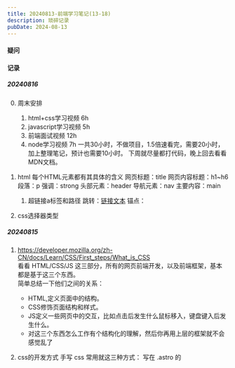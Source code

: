 ```yaml
---
title: 20240813-前端学习笔记(13-18)
description: 琐碎记录
pubDate: 2024-08-13
---
```


#### 疑问



#### 记录

##### 20240816

0. 周末安排
    1. html+css学习视频 6h
    2. javascript学习视频 5h 
    3. 前端面试视频 12h
    4. node学习视频 7h
    一共30小时，不做项目，1.5倍速看完，需要20小时，加上整理笔记，预计也需要10小时。
    下周就尽量都打代码，晚上回去看看MDN文档。

1.  html
    每个HTML元素都有其具体的含义
        网页标题：title
        网页内容标题：h1~h6
        段落：p
        强调：strong
        头部元素：header
        导航元素：nav
        主要内容：main

    1. 超链接a标签和路径
        跳转：<a href="xxx">链接文本</a>
        锚点：<a href="#xxx"></a>

2. css选择器类型


##### 20240815

1. https://developer.mozilla.org/zh-CN/docs/Learn/CSS/First_steps/What_is_CSS  
    看看 HTML/CSS/JS 这三部分，所有的网页前端开发，以及前端框架，基本都是基于这三个东西。  
    简单总结一下他们之间的关系：
    - HTML,定义页面中的结构。
    - CSS修饰页面结构和样式。
    - JS定义一些网页中的交互，比如点击后发生什么鼠标移入，键盘键入后发生什么。
    - 对这三个东西怎么工作有个结构化的理解，然后你再用上层的框架就不会感觉乱了

2. css的开发方式
手写 css 常用就这三种方式：
    写在 .astro 的 <style> 里
    写在组件的 style prop 里
    单独拆成文件 import
另外，就是前端框架集成这部分。
一般在公司开发都需要自己写一些

3. 可以用 vite 初始化一个项目，初始化的时候选择第一个 Vanilla ，然后语言选 Javascript，
这样就是一个没有框架，只有 html/js/css 的项目，启动后可以在这里面去搞最基础的东西。

4. 前端框架
    - 提到前端框架，一般就是 **React/Vue/Angular**。
    - 还有一些稍微小众一点，比如 Solid, svelte 之类的（不用了解）。  
    - react 自己是一个库，但实际上**定义了一种开发方式，jsx**，以及这些“组件”的语法与结构，以及你写代码的逻辑，比如你要用 useState 来放变量。
    - 然后 React/Vue/Angular 这些前端框架，他们**只定义组件怎么写、语法是什么样**，你拿来写业务可能还需要做很多其它事情，所以有人基于这些东西，**开发了更上层的 web framework ，比如 astro/next/nuxt**等等。 
    - 这些 **web framework 就帮你做了脚手架，帮你启动一个开发的服务，方便你本地开发，然后还有页面路由、甚至接口转发之类的工作**，这样你就不用自己从头开始自己去实现这些。
    - 然后你开发的时候需要用一些**常用的组件**，比如输入框、下拉框、弹窗之类的，html 默认的样式比较难看，手写 css 又麻烦，所以有人开发了**组件库**，帮你实现了很多好看的组件，你拿来就可以用，这些组件库就是 mui 这种。
    - react 是前端框架，mui 是 react 的组件库，这种描述都在对应的官网首页字最大的地方，所以**看官网文档很重要。**
    - 虽然这些东西一层套一层，但其最终编译完成其实都是 HTML/CSS/JS 这三样。 


##### 20240814

1. **markdown**基本语法：https://www.markdownguide.org/basic-syntax/  
    中文基本语法：https://markdown.com.cn/basic-syntax/  
    中文拓展语法：https://markdown.com.cn/extended-syntax/tables.html  
    过了一遍资料，我很棒，哈哈哈


2. 开发者控制台刷新，一般就不会有缓存。


3. blog项目知识点：  
- *getCollection 其实就是把你 markdown 上的的这段按照 src/content/config.ts 里面定义的格式转换为对应的类型*
- 后面需要再深入研究以下（未解决的疑问-0）


##### 20240813

1. 凡是node（有package.json）的项目，基本步骤都是安装依赖（npm i），然后运行测试(npm run dev)


2. 网页F12之后，有几个关键要素？要关注:
    1. element，页面所有的组件
    2. console，查找数据，类似localstorage
    3. network，可以查看出现的错误是否是后端api的问题，如果是，返回不是200，会出现红色


3. 不同的框架对应的table开发也差别很大

    看别人代码，首先要看看引用了什么框架or包？老是不知道怎么说

    - mui:
        - https://mui.com/material-ui/react-table/#api
        - https://mui.com/material-ui/api/table/

    - antd：
        - https://ant.design/components/table-cn#table-demo-pagination
        - https://ant.design/components/pagination-cn
        - https://github.com/ant-design/ant-design/blob/master/components/table/index.zh-CN.md



4. 从什么判断是用yarn还是npm来着？  

    - yarn.lock --yarn  
    - package-lock.json --npm  
    - pnpm-lock.yaml --pnpm,下载依赖快  
